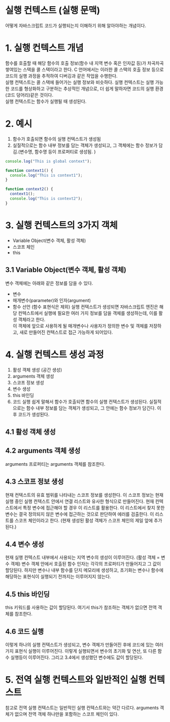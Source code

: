# 실행 컨텍스트 (실행 문맥)

어떻게 자바스크립트 코드가 실행되는지 이해하기 위해 알아야하는 개념이다.

# 1. 실행 컨텍스트 개념

함수를 호출할 때 해당 함수의 호출 정보(함수 내 지역 변수 혹은 인자값 등)가 차곡차곡 쌓여있는 스택을 콜 스택이라고 한다. C 언어에서는 이러한 콜 스택의 호출 정보 등으로 코드의 실행 과정을 추적하여 디버깅과 같은 작업을 수행한다.  
실행 컨텍스트는 콜 스택에 들어가는 실행 정보와 비슷하다. 실행 컨텍스트는 실행 가능한 코드를 형상화하고 구분하는 추상적인 개념으로, 더 쉽게 말하자면 코드의 실행 환경(코드 덩어리)같은 것이다.  
실행 컨텍스트는 함수가 실행될 때 생성된다.

# 2. 예시

1. 함수가 호출되면 함수의 실행 컨텍스트가 생성됨
2. 실질적으로는 함수 내부 정보를 담는 객체가 생성되고, 그 객체에는 함수 정보가 담김.(변수명, 함수명 등이 프로퍼티로 생성됨. )

```javascript
console.log("This is global context");

function context1() {
  console.log("This is context1");
}

function context2() {
  context1();
  console.log("This is context2");
}
```

# 3. 실행 컨텍스트의 3가지 객체
* Variable Object(변수 객체, 활성 객체)
* 스코프 체인
* this

## 3.1 Variable Object(변수 객체, 활성 객체)
변수 객체에는 아래와 같은 정보를 담을 수 있다.
* 변수
* 매개변수(parameter)와 인자(argument)
* 함수 선언 (함수 표현식은 제외)
실행 컨텍스트가 생성되면 자바스크립트 엔진은 해당 컨텍스트에서 실행에 필요한 여러 가지 정보를 담을 객체를 생성하는데, 이를 활성 객체라고 한다.  
이 객체에 앞으로 사용하게 될 매개변수나 사용자가 정의한 변수 및 객체를 저장하고, 새로 만들어진 컨텍스트로 접근 가능하게 되어있다.


# 4. 실행 컨텍스트 생성 과정
1. 활성 객체 생성 (공간 생성)
2. arguments 객체 생성
3. 스코프 정보 생성
4. 변수 생성
5. this 바인딩
6. 코드 실행
쉽게 말해서 함수가 호출되면 함수의 실행 컨텍스트가 생성된다. 실질적으로는 함수 내부 정보를 담는 객체가 생성되고, 그 안에는 함수 정보가 담긴다. 이후 코드가 생성된다.

## 4.1 활성 객체 생성


## 4.2 arguments 객체 생성
arguments 프로퍼티는 arguments 객체를 참조한다.

## 4.3 스코프 정보 생성
현재 컨텍스트의 유효 범위를 나타내는 스코프 정보를 생성한다. 이 스코프 정보는 현재 실행 중인 실행 컨텍스트 안에서 연결 리스트와 유사한 형식으로 만들어진다. 현재 컨텍스트에서 특정 변수에 접근해야 할 경우 이 리스트를 활용한다. 이 리스트에서 찾지 못한 변수는 결국 정의되지 않은 변수에 접근하는 것으로 판단하여 에러를 검출한다. 이 리스트를 스코프 체인이라고 한다.  (현재 생성된 활성 객체가 스코프 체인의 제일 앞에 추가된다.)

## 4.4 변수 생성
현재 실행 컨텍스트 내부에서 사용되는 지역 변수의 생성이 이루어진다. (활성 객체 = 변수 객체) 변수 객체 안에서 호출된 함수 인자는 각각의 프로퍼티가 만들어지고 그 값이 할당된다. 하지만 변수나 내부 함수를 단지 메모리에 생성하고, 초기화는 변수나 함수에 해당하는 표현식이 실행되기 전까지는 이루어지지 않는다.

## 4.5 this 바인딩
this 키워드를 사용하는 값이 할당된다. 여기서 this가 참조하는 객체가 없으면 전역 객체를 참조한다.

## 4.6 코드 실행
이렇게 하나의 실행 컨텍스트가 생성되고, 변수 객체가 만들어진 후에 코드에 있는 여러 가지 표현식 실행이 이루어진다. 이렇게 실행되면서 변수의 초기화 및 연산, 또 다른 함수 실행등이 이루어진다. 그리고 3.4에서 생성했던 변수에도 값이 할당된다. 

# 5. 전역 실행 컨텍스트와 일반적인 실행 컨텍스트
참고로 전역 실행 컨텍스트는 일반적인 실행 컨텍스트와는 약간 다르다. arguments 객체가 없으며 전역 객체 하나만을 포함하는 스코프 체인이 있다.